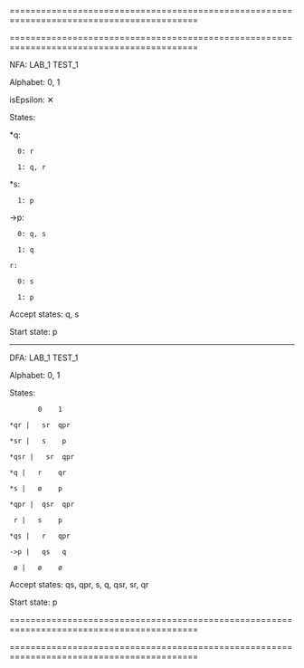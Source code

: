==========================================================================================

==========================================================================================

NFA:  LAB_1 TEST_1


Alphabet: 0, 1

isEpsilon: ✕

States:

   *q:
   
      0: r
      
      1: q, r
      
   *s:
   
      1: p
      
  ->p:
  
      0: q, s
      
      1: q
      
    r:
    
      0: s
      
      1: p
      
Accept states: q, s

Start state: p

------------------------------------------------------------

DFA:  LAB_1 TEST_1


Alphabet: 0, 1

States:

           0    1
           
    *qr |   sr  qpr
   
    *sr |   s    p
   
    *qsr |   sr  qpr
  
    *q |   r    qr
    
    *s |   ø    p
    
    *qpr |  qsr  qpr
  
     r |   s    p
     
    *qs |   r   qpr
   
    ->p |   qs   q
   
     ø |   ø    ø
     
Accept states: qs, qpr, s, q, qsr, sr, qr

Start state: p

==========================================================================================

==========================================================================================
